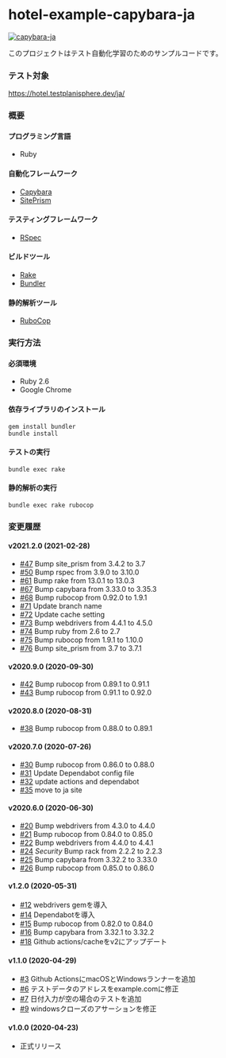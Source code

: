 # hotel-example-capybara-ja

[![capybara-ja](https://github.com/testplanisphere/hotel-example-capybara-ja/actions/workflows/test.yml/badge.svg)](https://github.com/testplanisphere/hotel-example-capybara-ja/actions/workflows/test.yml)

このプロジェクトはテスト自動化学習のためのサンプルコードです。

### テスト対象

https://hotel.testplanisphere.dev/ja/

### 概要

#### プログラミング言語

* Ruby

#### 自動化フレームワーク

* [Capybara](https://teamcapybara.github.io/capybara/)
* [SitePrism](https://github.com/site-prism/site_prism)

#### テスティングフレームワーク

* [RSpec](https://rspec.info/)

#### ビルドツール

* [Rake](https://ruby.github.io/rake/)
* [Bundler](https://bundler.io/)

#### 静的解析ツール

* [RuboCop](https://docs.rubocop.org/)

### 実行方法

#### 必須環境

* Ruby 2.6
* Google Chrome

#### 依存ライブラリのインストール

```
gem install bundler
bundle install
```

#### テストの実行

```
bundle exec rake
```

#### 静的解析の実行

```
bundle exec rake rubocop
```

### 変更履歴

#### v2021.2.0 (2021-02-28)

* [#47](https://github.com/testplanisphere/hotel-example-capybara-ja/pull/47) Bump site_prism from 3.4.2 to 3.7
* [#50](https://github.com/testplanisphere/hotel-example-capybara-ja/pull/50) Bump rspec from 3.9.0 to 3.10.0
* [#61](https://github.com/testplanisphere/hotel-example-capybara-ja/pull/61) Bump rake from 13.0.1 to 13.0.3
* [#67](https://github.com/testplanisphere/hotel-example-capybara-ja/pull/67) Bump capybara from 3.33.0 to 3.35.3
* [#68](https://github.com/testplanisphere/hotel-example-capybara-ja/pull/68) Bump rubocop from 0.92.0 to 1.9.1
* [#71](https://github.com/testplanisphere/hotel-example-capybara-ja/pull/71) Update branch name
* [#72](https://github.com/testplanisphere/hotel-example-capybara-ja/pull/72) Update cache setting
* [#73](https://github.com/testplanisphere/hotel-example-capybara-ja/pull/73) Bump webdrivers from 4.4.1 to 4.5.0
* [#74](https://github.com/testplanisphere/hotel-example-capybara-ja/pull/74) Bump ruby from 2.6 to 2.7
* [#75](https://github.com/testplanisphere/hotel-example-capybara-ja/pull/75) Bump rubocop from 1.9.1 to 1.10.0
* [#76](https://github.com/testplanisphere/hotel-example-capybara-ja/pull/76) Bump site_prism from 3.7 to 3.7.1

#### v2020.9.0 (2020-09-30)

* [#42](https://github.com/testplanisphere/hotel-example-capybara-ja/pull/42) Bump rubocop from 0.89.1 to 0.91.1
* [#43](https://github.com/testplanisphere/hotel-example-capybara-ja/pull/43) Bump rubocop from 0.91.1 to 0.92.0

#### v2020.8.0 (2020-08-31)

* [#38](https://github.com/testplanisphere/hotel-example-capybara-ja/pull/38) Bump rubocop from 0.88.0 to 0.89.1

#### v2020.7.0 (2020-07-26)

* [#30](https://github.com/testplanisphere/hotel-example-capybara-ja/pull/30) Bump rubocop from 0.86.0 to 0.88.0
* [#31](https://github.com/testplanisphere/hotel-example-capybara-ja/pull/31) Update Dependabot config file
* [#32](https://github.com/testplanisphere/hotel-example-capybara-ja/pull/32) update actions and dependabot
* [#35](https://github.com/testplanisphere/hotel-example-capybara-ja/pull/35) move to ja site

#### v2020.6.0 (2020-06-30)

* [#20](https://github.com/testplanisphere/hotel-example-capybara-ja/pull/20) Bump webdrivers from 4.3.0 to 4.4.0
* [#21](https://github.com/testplanisphere/hotel-example-capybara-ja/pull/21) Bump rubocop from 0.84.0 to 0.85.0
* [#22](https://github.com/testplanisphere/hotel-example-capybara-ja/pull/22) Bump webdrivers from 4.4.0 to 4.4.1
* [#24](https://github.com/testplanisphere/hotel-example-capybara-ja/pull/24) *Security* Bump rack from 2.2.2 to 2.2.3
* [#25](https://github.com/testplanisphere/hotel-example-capybara-ja/pull/25) Bump capybara from 3.32.2 to 3.33.0
* [#26](https://github.com/testplanisphere/hotel-example-capybara-ja/pull/26) Bump rubocop from 0.85.0 to 0.86.0

#### v1.2.0 (2020-05-31)

* [#12](https://github.com/testplanisphere/hotel-example-capybara-ja/pull/12) webdrivers gemを導入
* [#14](https://github.com/testplanisphere/hotel-example-capybara-ja/pull/14) Dependabotを導入
* [#15](https://github.com/testplanisphere/hotel-example-capybara-ja/pull/15) Bump rubocop from 0.82.0 to 0.84.0
* [#16](https://github.com/testplanisphere/hotel-example-capybara-ja/pull/16) Bump capybara from 3.32.1 to 3.32.2
* [#18](https://github.com/testplanisphere/hotel-example-capybara-ja/pull/18) Github actions/cacheをv2にアップデート

#### v1.1.0 (2020-04-29)

* [#3](https://github.com/testplanisphere/hotel-example-capybara-ja/pull/3) Github ActionsにmacOSとWindowsランナーを追加
* [#6](https://github.com/testplanisphere/hotel-example-capybara-ja/pull/6) テストデータのアドレスをexample.comに修正
* [#7](https://github.com/testplanisphere/hotel-example-capybara-ja/pull/7) 日付入力が空の場合のテストを追加
* [#9](https://github.com/testplanisphere/hotel-example-capybara-ja/pull/9) windowsクローズのアサーションを修正

#### v1.0.0 (2020-04-23)

* 正式リリース
